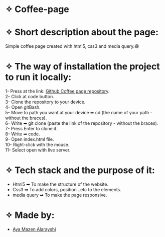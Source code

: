 # ✧ Coffee-page

# ✧ Short description about the page:
Simple coffee page created with html5, css3 and media query.😄<br>

# ✧ The way of installation the project to run it locally:

1- Press at the link: [Github Coffee page repository](https://github.com/Aya74/Coffee-page).<br>
2- Click at code button.<br>
3- Clone the repository to your device.<br>
4- Open gitBash.<br>
5- Move to path you want at your device ➡ cd (the name of your path - without the braces).<br>
6- Write ➡ git clone (paste the link of the repository - without the braces).<br>
7- Press Enter to clone it.<br>
8- Write ➡ code.<br>
9- Open index.html file.<br>
10- Right-click with the mouse.<br>
11- Select open with live server.<br>

# ✧ Tech stack and the purpose of it:
* Html5 ➡ To make the structure of the website.<br>
* Css3 ➡ To add colors, position ..etc to the elements.<br>
* media query ➡ To make the page responsive.<br>

# ✧ Made by:
- [Aya Mazen Alarayshi](https://github.com/Aya74)
